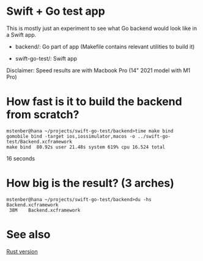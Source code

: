 # Swift + Go test app #

This is mostly just an experiment to see what Go backend would look like in a Swift app.

- backend/: Go part of app (Makefile contains relevant utilities to build it)

- swift-go-test/: Swift app

Disclaimer: Speed results are with Macbook Pro (14" 2021 model with M1 Pro)

# How fast is it to build the backend from scratch?

```
mstenber@hana ~/projects/swift-go-test/backend>time make bind
gomobile bind -target ios,iossimulator,macos -o ../swift-go-test/Backend.xcframework
make bind  80.92s user 21.48s system 619% cpu 16.524 total
```

16 seconds

# How big is the result? (3 arches)

```
mstenber@hana ~/projects/swift-go-test/backend>du -hs Backend.xcframework
 38M	Backend.xcframework
```

# See also

[Rust version](https://github.com/fingon/swift-rust-test)

